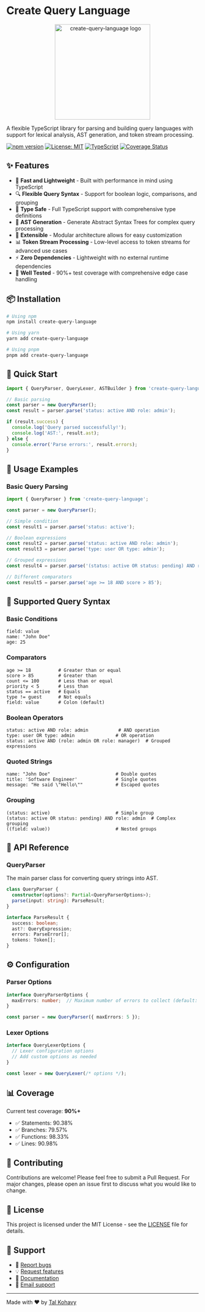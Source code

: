 # Create Query Language

<p align="center">
  <img src="https://i.ibb.co/67g7Sn41/create-query-language.png" width="250" alt="create-query-language logo" />
</p>

A flexible TypeScript library for parsing and building query languages with support for lexical analysis, AST generation, and token stream processing.

[![npm version](https://badge.fury.io/js/create-query-language.svg)](https://badge.fury.io/js/create-query-language)
[![License: MIT](https://img.shields.io/badge/License-MIT-yellow.svg)](https://opensource.org/licenses/MIT)
[![TypeScript](https://img.shields.io/badge/%3C%2F%3E-TypeScript-%230074c1.svg)](http://www.typescriptlang.org/)
[![Coverage Status](https://img.shields.io/badge/coverage-90%25-brightgreen.svg)](https://github.com/talkohavy/create-query-language)

## ✨ Features

- 🚀 **Fast and Lightweight** - Built with performance in mind using TypeScript
- 🔍 **Flexible Query Syntax** - Support for boolean logic, comparisons, and grouping
- 🎯 **Type Safe** - Full TypeScript support with comprehensive type definitions
- 🌳 **AST Generation** - Generate Abstract Syntax Trees for complex query processing
- 🔧 **Extensible** - Modular architecture allows for easy customization
- 📊 **Token Stream Processing** - Low-level access to token streams for advanced use cases
- ⚡ **Zero Dependencies** - Lightweight with no external runtime dependencies
- 🧪 **Well Tested** - 90%+ test coverage with comprehensive edge case handling

## 📦 Installation

```bash
# Using npm
npm install create-query-language

# Using yarn
yarn add create-query-language

# Using pnpm
pnpm add create-query-language
```

## 🚀 Quick Start

```typescript
import { QueryParser, QueryLexer, ASTBuilder } from 'create-query-language';

// Basic parsing
const parser = new QueryParser();
const result = parser.parse('status: active AND role: admin');

if (result.success) {
  console.log('Query parsed successfully!');
  console.log('AST:', result.ast);
} else {
  console.error('Parse errors:', result.errors);
}
```

## 📖 Usage Examples

### Basic Query Parsing

```typescript
import { QueryParser } from 'create-query-language';

const parser = new QueryParser();

// Simple condition
const result1 = parser.parse('status: active');

// Boolean expressions
const result2 = parser.parse('status: active AND role: admin');
const result3 = parser.parse('type: user OR type: admin');

// Grouped expressions
const result4 = parser.parse('(status: active OR status: pending) AND role: admin');

// Different comparators
const result5 = parser.parse('age >= 18 AND score > 85');
```

## 🎯 Supported Query Syntax

### Basic Conditions

```
field: value
name: "John Doe"
age: 25
```

### Comparators

```
age >= 18          # Greater than or equal
score > 85         # Greater than
count <= 100       # Less than or equal
priority < 5       # Less than
status == active   # Equals
type != guest      # Not equals
field: value       # Colon (default)
```

### Boolean Operators

```
status: active AND role: admin           # AND operation
type: user OR type: admin               # OR operation
status: active AND (role: admin OR role: manager)  # Grouped expressions
```

### Quoted Strings

```
name: "John Doe"                        # Double quotes
title: 'Software Engineer'              # Single quotes
message: "He said \"Hello\""            # Escaped quotes
```

### Grouping

```
(status: active)                        # Simple group
(status: active OR status: pending) AND role: admin  # Complex grouping
((field: value))                        # Nested groups
```

## 🔧 API Reference

### QueryParser

The main parser class for converting query strings into AST.

```typescript
class QueryParser {
  constructor(options?: Partial<QueryParserOptions>);
  parse(input: string): ParseResult;
}

interface ParseResult {
  success: boolean;
  ast?: QueryExpression;
  errors: ParseError[];
  tokens: Token[];
}
```

## ⚙️ Configuration

### Parser Options

```typescript
interface QueryParserOptions {
  maxErrors: number;  // Maximum number of errors to collect (default: unlimited)
}

const parser = new QueryParser({ maxErrors: 5 });
```

### Lexer Options

```typescript
interface QueryLexerOptions {
  // Lexer configuration options
  // Add custom options as needed
}

const lexer = new QueryLexer(/* options */);
```

## 📊 Coverage

Current test coverage: **90%+**

- ✅ Statements: 90.38%
- ✅ Branches: 79.57%
- ✅ Functions: 98.33%
- ✅ Lines: 90.98%

## 🤝 Contributing

Contributions are welcome! Please feel free to submit a Pull Request. For major changes, please open an issue first to discuss what you would like to change.

## 📄 License

This project is licensed under the MIT License - see the [LICENSE](LICENSE) file for details.

## 📧 Support

- 🐛 [Report bugs](https://github.com/talkohavy/create-query-language/issues)
- 💡 [Request features](https://github.com/talkohavy/create-query-language/issues)
- 📖 [Documentation](https://github.com/talkohavy/create-query-language#readme)
- 📧 [Email support](mailto:talkohavy@gmail.com)

---

Made with ❤️ by [Tal Kohavy](https://github.com/talkohavy)
